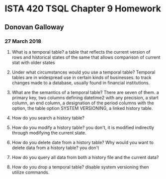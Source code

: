 # ISTA 420 TSQL Chapter 9 Homework
## Donovan Galloway
### 27 March 2018
1.  What is a temporal table? a table that reflects the current version of rows and historical states of the same that allows comparison of current stat with older states
2.  Under what circumstances would you use a temporal table? Temporal tables are in widespread use in certain kinds of businesses. to track changes made to a database, usually found in financial institutions.
3.  What are the semantics of a temporal table? There are seven of them. a primary key, two columns defining datetime2 with any precision, a start column, an end column, a designation of the period columns with the option, the table option SYSTEM VERSIONING, a linked history table.
4.  How do you search a history table? 
5.  How do you modify a history table? you don't, it is modified indirectly through modifying the current state.
6.  How do you delete date from a history table? Why would you want to delete data from a history table? you don't

8.  How do you query all data from both a history file and the current data? 
9.  How do you drop a temporal table? disable system versioning then utilize commands. 

